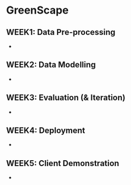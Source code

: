 # GreenScape 


## WEEK1: Data Pre-processing 
- 

## WEEK2: Data Modelling
- 

## WEEK3: Evaluation (& Iteration)
- 

## WEEK4: Deployment
- 

## WEEK5: Client Demonstration
- 
